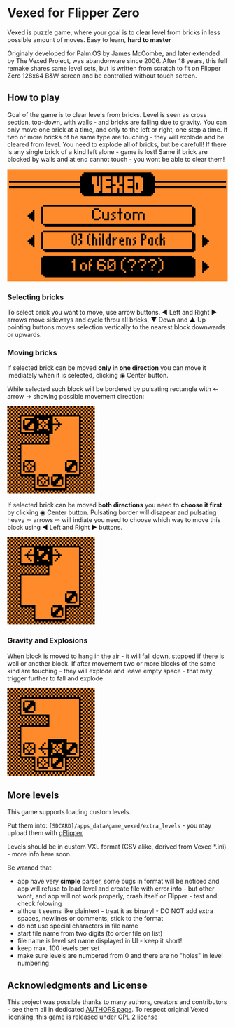 # Vexed for Flipper Zero

Vexed is puzzle game, where your goal is to clear level from bricks in less possible amount of moves. Easy to learn, **hard to master**

Originaly developed for Palm.OS by James McCombe, and later extended by The Vexed Project, was abandonware since 2006. After 18 years, this full remake shares same level sets, but is written from scratch to fit on Flipper Zero 128x64 B&W screen and be controlled without touch screen.

## How to play 

Goal of the game is to clear levels from bricks. Level is seen as cross section, top-down, with walls - and bricks are falling due to gravity. You can only move one brick at a time, and only to the left or right, one step a time. If two or more bricks of he same type are touching - they will explode and be cleared from level. You need to explode all of bricks, but be carefull! If there is any single brick of a kind left alone - game is lost! Same if brick are blocked by walls and at end cannot touch - you wont be able to clear them!

![Simple level playtrough](docs/img/playtru.gif)

### Selecting bricks

To select brick you want to move, use arrow buttons. &#9664; Left and Right &#9654; arrows move sideways and cycle throu all bricks, &#9660; Down and &#9650; Up pointing buttons moves selection vertically to the nearest block downwards or upwards.

### Moving bricks

If selected brick can be moved **only in one direction** you can move it imediately when it is selected, clicking &#9673; Center button. 

While selected such block will be bordered by pulsating rectangle with &#x2190; arrow &#x2192; showing possible movement direction:

![One way selection](docs/img/selection.gif)

If selected brick can be moved **both directions** you need to **choose it first** by clicking &#9673; Center button. Pulsating border will disapear and pulsating heavy &#x21e6; arrows &#x21e8; will indiate you need to choose which way to move this block using &#9664; Left and Right &#9654; buttons.

![Two way selection](docs/img/direction.gif)

### Gravity and Explosions

When block is moved to hang in the air - it will fall down, stopped if there is wall or another block. If after movement two or more blocks of the same kind are touching - they will explode and leave empty space - that may trigger further to fall and explode.

![Explosion](docs/img/explosion.gif)

## More levels

This game supports loading custom levels. 

Put them into: `[SDCARD]/apps_data/game_vexed/extra_levels` - you may upload them with [qFlipper](https://flipperzero.one/update)

Levels should be in custom VXL format (CSV alike, derived from Vexed *.ini) - more info here soon. 

Be warned that:
* app have very **simple** parser, some bugs in format will be noticed and app will refuse to load level and create file with error info - but other wont, and app will not work properly, crash itself or Flipper - test and check folowing
* althou it seems like plaintext - treat it as binary! - DO NOT add extra spaces, newlines or comments, stick to the format
* do not use special characters in file name
* start file name from two digits (to order file on list)
* file name is level set name displayed in UI - keep it short!
* keep max. 100 levels per set
* make sure levels are numbered from 0 and there are no "holes" in level numbering

## Acknowledgments and License

This project was possible thanks to many authors, creators and contributors - see them all in dedicated [AUTHORS page](AUTHORS.md).
To respect original Vexed licensing, this game is released under [GPL 2 license](LICENSE.md)
